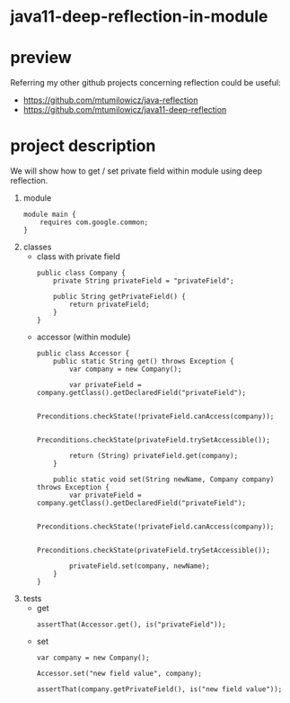# java11-deep-reflection-in-module

# preview
Referring my other github projects concerning reflection could be
useful:
* https://github.com/mtumilowicz/java-reflection
* https://github.com/mtumilowicz/java11-deep-reflection

# project description
We will show how to get / set private field within module
using deep reflection.
1. module
    ```
    module main {
        requires com.google.common;
    }
    ```
1. classes
    * class with private field
        ```
        public class Company {
            private String privateField = "privateField";
        
            public String getPrivateField() {
                return privateField;
            }
        }
        ```
    * accessor (within module)
        ```
        public class Accessor {
            public static String get() throws Exception {
                var company = new Company();
        
                var privateField = company.getClass().getDeclaredField("privateField");
        
                Preconditions.checkState(!privateField.canAccess(company));
        
                Preconditions.checkState(privateField.trySetAccessible());
        
                return (String) privateField.get(company);
            }
            
            public static void set(String newName, Company company) throws Exception {
                var privateField = company.getClass().getDeclaredField("privateField");
        
                Preconditions.checkState(!privateField.canAccess(company));
        
                Preconditions.checkState(privateField.trySetAccessible());
        
                privateField.set(company, newName);
            }
        }
        ```
1. tests
    * get
        ```
        assertThat(Accessor.get(), is("privateField"));
        ```
    * set
        ```
        var company = new Company();
        
        Accessor.set("new field value", company);
        
        assertThat(company.getPrivateField(), is("new field value"));
        ```
